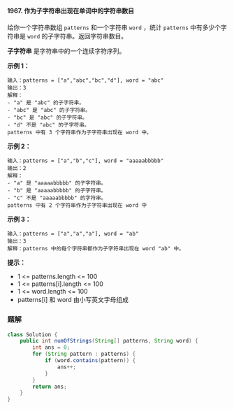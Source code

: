 #### 1967. 作为子字符串出现在单词中的字符串数目

给你一个字符串数组 `patterns` 和一个字符串 `word` ，统计 `patterns` 中有多少个字符串是 `word` 的子字符串。返回字符串数目。

**子字符串** 是字符串中的一个连续字符序列。

**示例 1：**

```shell
输入：patterns = ["a","abc","bc","d"], word = "abc"
输出：3
解释：
- "a" 是 "abc" 的子字符串。
- "abc" 是 "abc" 的子字符串。
- "bc" 是 "abc" 的子字符串。
- "d" 不是 "abc" 的子字符串。
patterns 中有 3 个字符串作为子字符串出现在 word 中。
```

**示例 2：**

```shell
输入：patterns = ["a","b","c"], word = "aaaaabbbbb"
输出：2
解释：
- "a" 是 "aaaaabbbbb" 的子字符串。
- "b" 是 "aaaaabbbbb" 的子字符串。
- "c" 不是 "aaaaabbbbb" 的字符串。
patterns 中有 2 个字符串作为子字符串出现在 word 中
```

**示例 3：**

```shell
输入：patterns = ["a","a","a"], word = "ab"
输出：3
解释：patterns 中的每个字符串都作为子字符串出现在 word "ab" 中。
```

**提示：**

* 1 <= patterns.length <= 100
* 1 <= patterns[i].length <= 100
* 1 <= word.length <= 100
* patterns[i] 和 word 由小写英文字母组成

### 题解

```java
class Solution {
    public int numOfStrings(String[] patterns, String word) {
        int ans = 0;
        for (String pattern : patterns) {
            if (word.contains(pattern)) {
                ans++;
            }
        }
        return ans;
    }
}
```

